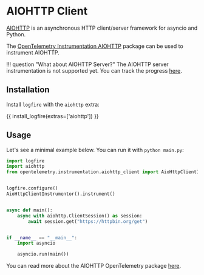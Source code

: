 # AIOHTTP Client

[AIOHTTP][aiohttp] is an asynchronous HTTP client/server framework for asyncio and Python.

The [OpenTelemetry Instrumentation AIOHTTP][opentelemetry-aiohttp] package can be used to instrument AIOHTTP.

!!! question "What about AIOHTTP Server?"
    The AIOHTTP server instrumentation is not supported yet. You can track the progress [here][aiohttp-server].

## Installation

Install `logfire` with the `aiohttp` extra:

{{ install_logfire(extras=['aiohttp']) }}

## Usage

Let's see a minimal example below. You can run it with `python main.py`:

```py title="main.py"
import logfire
import aiohttp
from opentelemetry.instrumentation.aiohttp_client import AioHttpClientInstrumentor


logfire.configure()
AioHttpClientInstrumentor().instrument()


async def main():
    async with aiohttp.ClientSession() as session:
        await session.get("https://httpbin.org/get")


if __name__ == "__main__":
    import asyncio

    asyncio.run(main())
```

You can read more about the AIOHTTP OpenTelemetry package [here][opentelemetry-aiohttp].

[aiohttp]: https://docs.aiohttp.org/en/stable/
[aiohttp-server]: https://github.com/open-telemetry/opentelemetry-python-contrib/issues/501
[opentelemetry-aiohttp]: https://opentelemetry-python-contrib.readthedocs.io/en/latest/instrumentation/aiohttp_client/aiohttp_client.html
